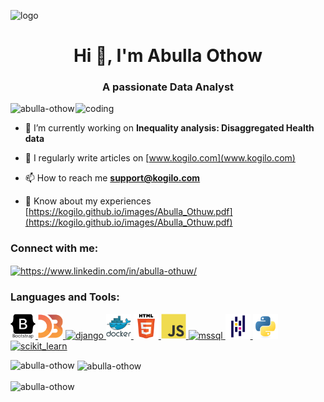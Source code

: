 ![logo](https://github.com/abulla-othow/abulla-othow/blob/main/Abulla%20othow%20(1).png?raw=true)
<h1 align="center">Hi 👋, I'm Abulla Othow</h1>
<h3 align="center">A passionate Data Analyst</h3>
<img align="right" alt="coding" width="400" src="https://media2.giphy.com/media/qgQUggAC3Pfv687qPC/giphy.gif?cid=ecf05e477bstqps2i0rhd5sar1ctj8z0yulu2vbeil30nl67&ep=v1_gifs_search&rid=giphy.gif&ct=g">

<p align="left"> <img src="https://komarev.com/ghpvc/?username=abulla-othow&label=Profile%20views&color=0e75b6&style=flat" alt="abulla-othow" /> </p>

- 🔭 I’m currently working on **Inequality analysis: Disaggregated Health data**

- 📝 I regularly write articles on [www.kogilo.com](www.kogilo.com)

- 📫 How to reach me **support@kogilo.com**

- 📄 Know about my experiences [https://kogilo.github.io/images/Abulla_Othuw.pdf](https://kogilo.github.io/images/Abulla_Othuw.pdf)

<h3 align="left">Connect with me:</h3>
<p align="left">
<a href="https://linkedin.com/in/https://www.linkedin.com/in/abulla-othuw/" target="blank"><img align="center" src="https://raw.githubusercontent.com/rahuldkjain/github-profile-readme-generator/master/src/images/icons/Social/linked-in-alt.svg" alt="https://www.linkedin.com/in/abulla-othuw/" height="30" width="40" /></a>
</p>

<h3 align="left">Languages and Tools:</h3>
<p align="left"> <a href="https://getbootstrap.com" target="_blank" rel="noreferrer"> <img src="https://raw.githubusercontent.com/devicons/devicon/master/icons/bootstrap/bootstrap-plain-wordmark.svg" alt="bootstrap" width="40" height="40"/> </a> <a href="https://d3js.org/" target="_blank" rel="noreferrer"> <img src="https://raw.githubusercontent.com/devicons/devicon/master/icons/d3js/d3js-original.svg" alt="d3js" width="40" height="40"/> </a> <a href="https://www.djangoproject.com/" target="_blank" rel="noreferrer"> <img src="https://cdn.worldvectorlogo.com/logos/django.svg" alt="django" width="40" height="40"/> </a> <a href="https://www.docker.com/" target="_blank" rel="noreferrer"> <img src="https://raw.githubusercontent.com/devicons/devicon/master/icons/docker/docker-original-wordmark.svg" alt="docker" width="40" height="40"/> </a> <a href="https://www.w3.org/html/" target="_blank" rel="noreferrer"> <img src="https://raw.githubusercontent.com/devicons/devicon/master/icons/html5/html5-original-wordmark.svg" alt="html5" width="40" height="40"/> </a> <a href="https://developer.mozilla.org/en-US/docs/Web/JavaScript" target="_blank" rel="noreferrer"> <img src="https://raw.githubusercontent.com/devicons/devicon/master/icons/javascript/javascript-original.svg" alt="javascript" width="40" height="40"/> </a> <a href="https://www.microsoft.com/en-us/sql-server" target="_blank" rel="noreferrer"> <img src="https://www.svgrepo.com/show/303229/microsoft-sql-server-logo.svg" alt="mssql" width="40" height="40"/> </a> <a href="https://pandas.pydata.org/" target="_blank" rel="noreferrer"> <img src="https://raw.githubusercontent.com/devicons/devicon/2ae2a900d2f041da66e950e4d48052658d850630/icons/pandas/pandas-original.svg" alt="pandas" width="40" height="40"/> </a> <a href="https://www.python.org" target="_blank" rel="noreferrer"> <img src="https://raw.githubusercontent.com/devicons/devicon/master/icons/python/python-original.svg" alt="python" width="40" height="40"/> </a> <a href="https://scikit-learn.org/" target="_blank" rel="noreferrer"> <img src="https://upload.wikimedia.org/wikipedia/commons/0/05/Scikit_learn_logo_small.svg" alt="scikit_learn" width="40" height="40"/> </a> </p>

<p><img align="left" src="https://github-readme-stats.vercel.app/api/top-langs?username=abulla-othow&show_icons=true&locale=en&layout=compact" alt="abulla-othow" /></p>

<p>&nbsp;<img align="center" src="https://github-readme-stats.vercel.app/api?username=abulla-othow&show_icons=true&locale=en" alt="abulla-othow" /></p>

<p><img align="center" src="https://github-readme-streak-stats.herokuapp.com/?user=abulla-othow&" alt="abulla-othow" /></p>
